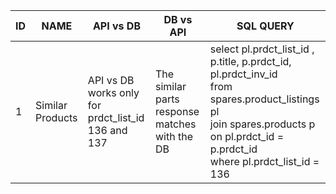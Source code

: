 
| ID  | NAME             | API vs DB                                          | DB vs API                                      | SQL QUERY                                                                                                                                                                                  |
| --- | ---------------- | -------------------------------------------------- | ---------------------------------------------- | ------------------------------------------------------------------------------------------------------------------------------------------------------------------------------------------ |
| 1   | Similar Products | API vs DB works only for prdct_list_id 136 and 137 | The similar parts response matches with the DB | select pl.prdct_list_id , p.title, p.prdct_id, pl.prdct_inv_id<br>from spares.product_listings pl<br>join spares.products p<br>on pl.prdct_id = p.prdct_id<br>where pl.prdct_list_id = 136 |
